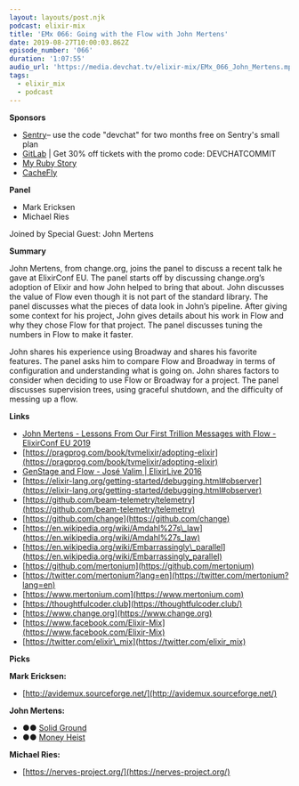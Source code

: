 ```yaml
---
layout: layouts/post.njk
podcast: elixir-mix
title: 'EMx 066: Going with the Flow with John Mertens'
date: 2019-08-27T10:00:03.862Z
episode_number: '066'
duration: '1:07:55'
audio_url: 'https://media.devchat.tv/elixir-mix/EMx_066_John_Mertens.mp3'
tags:
  - elixir_mix
  - podcast
---
```

**Sponsors**

- [Sentry](http://sentry.io/)– use the code "devchat" for two months free on Sentry's small plan
- [GitLab](https://devchat.tv/gitlabcommit) | Get 30% off tickets with the promo code: DEVCHATCOMMIT
- [My Ruby Story](https://devchat.tv/my-ruby-story/)
- [CacheFly](https://www.cachefly.com/)

**Panel**

- Mark Ericksen
- Michael Ries

Joined by Special Guest: John Mertens

**Summary**

John Mertens, from change.org, joins the panel to discuss a recent talk he gave at ElixirConf EU. The panel starts off by discussing change.org’s adoption of Elixir and how John helped to bring that about. John discusses the value of Flow even though it is not part of the standard library. The panel discusses what the pieces of data look in John’s pipeline. After giving some context for his project, John gives details about his work in Flow and why they chose Flow for that project. The panel discusses tuning the numbers in Flow to make it faster. 

John shares his experience using Broadway and shares his favorite features. The panel asks him to compare Flow and Broadway in terms of configuration and understanding what is going on. John shares factors to consider when deciding to use Flow or Broadway for a project. The panel discusses supervision trees, using graceful shutdown, and the difficulty of messing up a flow.  


**Links**

- [John Mertens - Lessons From Our First Trillion Messages with Flow - ElixirConf EU 2019](https://www.youtube.com/watch?v=t46L9RKmlNo)
- [https://pragprog.com/book/tvmelixir/adopting-elixir](https://pragprog.com/book/tvmelixir/adopting-elixir)
- [GenStage and Flow - José Valim | ElixirLive 2016](https://www.youtube.com/watch?v=9K5yIPx-JFE)
- [https://elixir-lang.org/getting-started/debugging.html#observer](https://elixir-lang.org/getting-started/debugging.html#observer)
- [https://github.com/beam-telemetry/telemetry](https://github.com/beam-telemetry/telemetry)
- [https://github.com/change](https://github.com/change)
- [https://en.wikipedia.org/wiki/Amdahl%27s\_law](https://en.wikipedia.org/wiki/Amdahl%27s_law)
- [https://en.wikipedia.org/wiki/Embarrassingly\_parallel](https://en.wikipedia.org/wiki/Embarrassingly_parallel)
- [https://github.com/mertonium](https://github.com/mertonium)
- [https://twitter.com/mertonium?lang=en](https://twitter.com/mertonium?lang=en)
- [https://www.mertonium.com](https://www.mertonium.com)
- [https://thoughtfulcoder.club](https://thoughtfulcoder.club/)
- [https://www.change.org](https://www.change.org)
- [https://www.facebook.com/Elixir-Mix](https://www.facebook.com/Elixir-Mix)
- [https://twitter.com/elixir\_mix](https://twitter.com/elixir_mix)

**Picks**

**Mark Ericksen:**

- [http://avidemux.sourceforge.net/](http://avidemux.sourceforge.net/)

**John Mertens:**

- **●●** [Solid Ground](https://youtu.be/pO4_Wlq8JeI)
- **●●** [Money Heist](https://www.netflix.com/title/80192098)

**Michael Ries:**

- [https://nerves-project.org/](https://nerves-project.org/)
